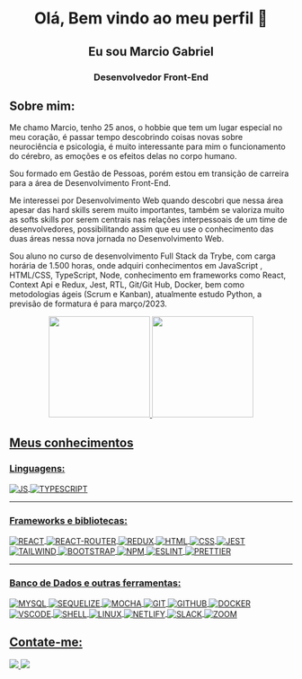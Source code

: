 <p align="center">
 <h1 align="center">Olá, Bem vindo ao meu perfil 👋 </h1>
 <h2 align="center">Eu sou Marcio Gabriel</h2>
 <h3 align="center">Desenvolvedor Front-End</h3>
</p>

<h2>Sobre mim:</h2>

Me chamo Marcio, tenho 25 anos, o hobbie que tem um lugar especial no meu coração, é passar tempo descobrindo coisas novas sobre neurociência e psicologia, é muito interessante para mim o funcionamento do cérebro, as emoções e os efeitos delas no corpo humano.

Sou formado em Gestão de Pessoas, porém estou em transição de carreira para a área de Desenvolvimento Front-End.

Me interessei por Desenvolvimento Web quando descobri que nessa área apesar das hard skills serem muito importantes, também se valoriza muito as softs skills por serem centrais nas relações interpessoais de um time de desenvolvedores, possibilitando assim que eu use o conhecimento das duas áreas nessa nova jornada no Desenvolvimento Web.

Sou aluno no curso de desenvolvimento Full Stack da Trybe, com carga horária de 1.500 horas, onde adquiri conhecimentos em JavaScript , HTML/CSS, TypeScript, Node, conhecimento em frameworks como React, Context Api e Redux, Jest, RTL, Git/Git Hub, Docker, bem como metodologias ágeis (Scrum e Kanban), atualmente estudo Python, a previsão de formatura é para março/2023.

<div style="display: inline_block" align="center">
  
  <a href="https://github.com/Marcio-Gabriel-Roque-Mendes">
  <img height="180em" src="https://github-readme-stats-git-masterrstaa-rickstaa.vercel.app/api?username=Marcio-Gabriel-Roque-Mendes&show_icons=true&theme=midnight-purple&include_all_commits=true&count_private=true"/>
  <img height="180em" src="https://github-readme-stats-git-masterrstaa-rickstaa.vercel.app/api/top-langs/?username=Marcio-Gabriel-Roque-Mendes&layout=compact&langs_count=7&theme=midnight-purple"/>

</div>
 
 <h2>Meus conhecimentos</h2>
 
 ### Linguagens:
  <img align="center" alt="JS"
    src="https://img.shields.io/badge/JavaScript-F7DF1E?style=for-the-badge&logo=javascript&logoColor=black">
  <img align="center" alt="TYPESCRIPT"
    src="https://img.shields.io/badge/TypeScript-007ACC?style=for-the-badge&logo=typescript&logoColor=white" />
  <hr />
  
  ### Frameworks e bibliotecas:
  <img align="center" alt="REACT"
    src="https://img.shields.io/badge/React-20232A?style=for-the-badge&logo=react&logoColor=61DAFB">
  <img align="center" alt="REACT-ROUTER"
    src="https://img.shields.io/badge/React_Router-CA4245?style=for-the-badge&logo=react-router&logoColor=white" />
  <img align="center" alt="REDUX"
    src="https://img.shields.io/badge/Redux-593D88?style=for-the-badge&logo=redux&logoColor=white" />
  <img align="center" alt="HTML"
    src="https://img.shields.io/badge/HTML5-E34F26?style=for-the-badge&logo=html5&logoColor=white">
  <img align="center" alt="CSS"
    src="https://img.shields.io/badge/CSS3-1572B6?style=for-the-badge&logo=css3&logoColor=white">
  <img align="center" alt="JEST"
       src="https://img.shields.io/badge/Jest-C21325?style=for-the-badge&logo=jest&logoColor=white" alt="Jest icon"/>
 <img align="center" alt="TAILWIND"
       src="https://img.shields.io/badge/Tailwind_CSS-38B2AC?style=for-the-badge&logo=tailwind-css&logoColor=white" alt="Jest icon"/>
 <img align="center" alt="BOOTSTRAP"
    src="https://img.shields.io/badge/Bootstrap-563D7C?style=for-the-badge&logo=bootstrap&logoColor=white" />
 <img align="center" alt="NPM"
    src="https://img.shields.io/badge/npm-CB3837?style=for-the-badge&logo=npm&logoColor=white" />
 <img align="center" alt="ESLINT" 
    src="https://img.shields.io/badge/eslint-3A33D1?style=for-the-badge&logo=eslint&logoColor=white" /> 
 <img align="center" alt="PRETTIER" 
    src="https://img.shields.io/badge/prettier-1A2C34?style=for-the-badge&logo=prettier&logoColor=F7BA3E" /> 
  <hr />

  ### Banco de Dados e outras ferramentas:
 <img align="center" alt="MYSQL"
    src="https://img.shields.io/badge/MySQL-005C84?style=for-the-badge&logo=mysql&logoColor=white" />
 <img align="center" alt="SEQUELIZE"
    src="https://img.shields.io/badge/sequelize-323330?style=for-the-badge&logo=sequelize&logoColor=blue" />
  <img align="center" alt="MOCHA"
    src="https://img.shields.io/badge/mocha.js-323330?style=for-the-badge&logo=mocha&logoColor=Brown" />
  <img align="center" alt="GIT"
    src="https://img.shields.io/badge/Git-E34F26?style=for-the-badge&logo=git&logoColor=white" />
 <img align="center" alt="GITHUB"
      src="https://img.shields.io/badge/GitHub-100000?style=for-the-badge&logo=github&logoColor=white" alt="GitHub icon"/>
  <img align="center" alt="DOCKER"
    src="https://img.shields.io/badge/Docker-2496ED?style=for-the-badge&logo=docker&logoColor=white" />
  <img align="center" alt="VSCODE"
    src="https://img.shields.io/badge/VSCode-0078D4?style=for-the-badge&logo=visual%20studio%20code&logoColor=white" />
  <img align="center" alt="SHELL"
    src="https://img.shields.io/badge/Shell_Script-121011?style=for-the-badge&logo=gnu-bash&logoColor=white"/>
  <img align="center" alt="LINUX"
       src="https://img.shields.io/badge/Linux-FCC624?style=for-the-badge&logo=linux&logoColor=black" alt="Linux icon"/>
  <img align="center" alt="NETLIFY"
       src="https://img.shields.io/badge/Netlify-00C7B7?style=for-the-badge&logo=netlify&logoColor=white" alt="Linux icon"/>
  <img align="center" alt="SLACK"
       src="https://img.shields.io/badge/Slack-4A154B?style=for-the-badge&logo=slack&logoColor=white"/>
  <img align="center" alt="ZOOM"
       src="https://img.shields.io/badge/Zoom-2D8CFF?style=for-the-badge&logo=zoom&logoColor=white"/>
  </div>

 <h2>Contate-me:</h2>
 <a href="https://www.linkedin.com/in/marcio-gabriel-roque/">
 <img src="https://img.shields.io/badge/LinkedIn-0077B5?style=for-the-badge&logo=linkedin&logoColor=white"/>
 </a>
 
 <a href="mailto:marcio_2411@hotmail.com">
 <img src="https://img.shields.io/badge/Microsoft_Outlook-0078D4?style=for-the-badge&logo=microsoft-outlook&logoColor=white"/>
 </a>
